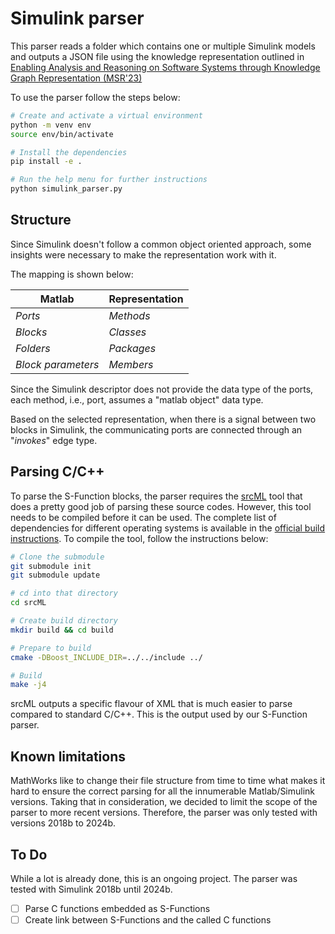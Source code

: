 # Simulink parser

This parser reads a folder which contains one or multiple Simulink models and outputs a JSON file using the knowledge representation outlined in [Enabling Analysis and Reasoning on Software Systems through Knowledge Graph Representation (MSR'23)](https://doi.org/10.1109/MSR59073.2023.00029)

To use the parser follow the steps below:

```bash
# Create and activate a virtual environment
python -m venv env
source env/bin/activate

# Install the dependencies
pip install -e .

# Run the help menu for further instructions
python simulink_parser.py
```

## Structure

Since Simulink doesn't follow a common object oriented approach, some insights were necessary to make the representation work with it.

The mapping is shown below:

| Matlab              | Representation  |
| ------------------- | --------------- |
| *Ports*             | *Methods*       |
| *Blocks*            | *Classes*       |
| *Folders*           | *Packages*      |
| *Block parameters*  | *Members*       |

Since the Simulink descriptor does not provide the data type of the ports, each method, i.e., port, 
assumes a "matlab object" data type.

Based on the selected representation, when there is a signal between two blocks in Simulink, the communicating ports are connected through an "*invokes*" edge type.

## Parsing C/C++ 

To parse the S-Function blocks, the parser requires the [srcML](https://www.srcml.org/) tool that does a pretty good job of parsing these source codes.
However, this tool needs to be compiled before it can be used. 
The complete list of dependencies for different operating systems is available in the [official build instructions](https://github.com/lihebi/srcml/blob/master/BUILD.md).
To compile the tool, follow the instructions below:

```bash
# Clone the submodule
git submodule init
git submodule update

# cd into that directory
cd srcML

# Create build directory
mkdir build && cd build

# Prepare to build
cmake -DBoost_INCLUDE_DIR=../../include ../

# Build
make -j4
```

srcML outputs a specific flavour of XML that is much easier to parse compared to standard C/C++. 
This is the output used by our S-Function parser.

## Known limitations

MathWorks like to change their file structure from time to time what makes it hard to ensure the correct parsing for all the innumerable Matlab/Simulink versions.
Taking that in consideration, we decided to limit the scope of the parser to more recent versions.
Therefore, the parser was only tested with versions 2018b to 2024b.

## To Do

While a lot is already done, this is an ongoing project.
The parser was tested with Simulink 2018b until 2024b.

- [ ] Parse C functions embedded as S-Functions
- [ ] Create link between S-Functions and the called C functions
